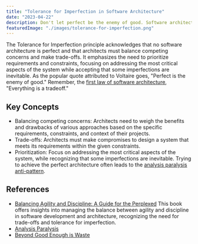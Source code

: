 ```yaml
---
title: "Tolerance for Imperfection in Software Architecture"
date: "2023-04-22"
description: Don't let perfect be the enemy of good. Software architecture is rarely perfect, but must be designed to support future optionality in the face of unknown future constraints and requirements.
featuredImage: "./images/tolerance-for-imperfection.png"
---
```


The Tolerance for Imperfection principle acknowledges that no software architecture is perfect and that architects must balance competing concerns and make trade-offs. It emphasizes the need to prioritize requirements and constraints, focusing on addressing the most critical aspects of the system while accepting that some imperfections are inevitable. As the popular quote attributed to Voltaire goes, "Perfect is the enemy of good." Remember, the [first law of software architecture](/laws/laws-software-architecture), "Everything is a tradeoff."

## Key Concepts

- Balancing competing concerns: Architects need to weigh the benefits and drawbacks of various approaches based on the specific requirements, constraints, and context of their projects.
- Trade-offs: Architects must make compromises to design a system that meets its requirements within the given constraints.
- Prioritization: Focus on addressing the most critical aspects of the system, while recognizing that some imperfections are inevitable. Trying to achieve the perfect architecture often leads to the [analysis paralysis anti-pattern](/antipatterns/analysis-paralysis).

## References

- [Balancing Agility and Discipline: A Guide for the Perplexed](https://amzn.to/40EQ2Xm) This book offers insights into managing the  balance between agility and discipline in software development and architecture, recognizing the need for trade-offs and tolerance for imperfection.
- [Analysis Paralysis](/antipatterns/analysis-paralysis)
- [Beyond Good Enough is Waste](https://ardalis.com/beyond-good-enough-is-waste/)

